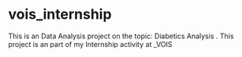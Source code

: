 # vois_internship
This is an Data Analysis project on the topic: Diabetics Analysis . This project is an part of my Internship activity at _VOIS 
